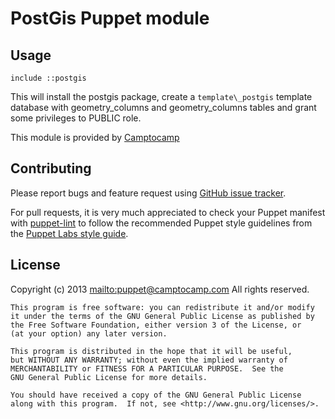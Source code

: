 PostGis Puppet module
=====================

Usage
-----

```puppet
include ::postgis
```

This will install the postgis package, create a `template\_postgis` template
database with geometry_columns and geometry_columns tables and grant some
privileges to PUBLIC role.

This module is provided by [Camptocamp](http://www.camptocamp.com/)

## Contributing

Please report bugs and feature request using [GitHub issue
tracker](https://github.com/camptocamp/puppet-postgis/issues).

For pull requests, it is very much appreciated to check your Puppet manifest
with [puppet-lint](http://puppet-lint.com/) to follow
the recommended Puppet style guidelines from the
[Puppet Labs style guide](http://docs.puppetlabs.com/guides/style_guide.html).

## License

Copyright (c) 2013 <mailto:puppet@camptocamp.com> All rights reserved.

    This program is free software: you can redistribute it and/or modify
    it under the terms of the GNU General Public License as published by
    the Free Software Foundation, either version 3 of the License, or
    (at your option) any later version.
    
    This program is distributed in the hope that it will be useful,
    but WITHOUT ANY WARRANTY; without even the implied warranty of
    MERCHANTABILITY or FITNESS FOR A PARTICULAR PURPOSE.  See the
    GNU General Public License for more details.
    
    You should have received a copy of the GNU General Public License
    along with this program.  If not, see <http://www.gnu.org/licenses/>.
